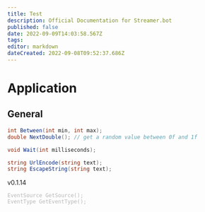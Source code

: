 ```yaml
---
title: Test
description: Official Documentation for Streamer.bot
published: false
date: 2022-09-09T14:03:58.567Z
tags: 
editor: markdown
dateCreated: 2022-09-08T09:52:37.686Z
---
```


# Application
## General
```csharp
int Between(int min, int max);
double NextDouble(); // get a random value between 0f and 1f
```

```csharp
void Wait(int milliseconds);
```

```csharp
string UrlEncode(string text);
string EscapeString(string text);
```
v0.1.14

<pre class="prismjs line-numbers language-csharp" style="filter: opacity(0.3);"><code class="language-csharp"><span class="token return-type class-name">EventSource</span> <span class="token function">GetSource</span><span class="token punctuation">(</span><span class="token punctuation">)</span><span class="token punctuation">;</span>
<span class="token return-type class-name">EventType</span> <span class="token function">GetEventType</span><span class="token punctuation">(</span><span class="token punctuation">)</span><span class="token punctuation">;</span><span aria-hidden="true" class="line-numbers-rows"><span></span><span></span></span></code></pre>